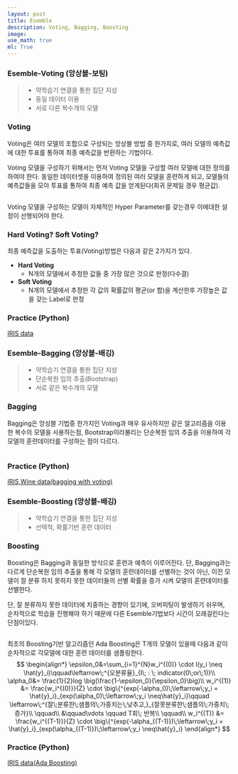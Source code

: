 ```yaml
---
layout: post
title: Esemble
description: Voting, Bagging, Boosting
image:
use_math: true
ml: True
---
```


### Esemble-Voting (앙상블-보팅)

> - 약학습기 연결을 통한 집단 지성
> - 동일 데이터 이용
> - 서로 다른 복수개의 모델

 ### Voting

Voting은 여러 모델의 조합으로 구성되는 앙상블 방법 중 한가지로, 여러 모델의 예측값에 대한 투표를 통하여 최종 예측값을 반환하는 기법이다.

Voting 모델을 구성하기 위해서는 먼저 Voting 모델을 구성할 여러 모델에 대한 정의를 하여야 한다. 동일한 데이터셋을 이용하여 정의된 여러 모델을 훈련하게 되고, 모델들의 예측값들을 모아 투표를 통하여 최종 예측 값을 얻게된다(회귀 문제일 경우 평균값).

<center><img src="{{ "/assets/images/Ensemble_voting.PNG" | absolute_url }}" width = 'auto' height = 'auto' alt="" /></center>

Voting 모델을 구성하는 모델이 자체적인 Hyper Parameter를 갖는경우 이에대한 설정이 선행되어야 한다.



### Hard Voting? Soft Voting?

최종 예측값을 도출하는 투표(Voting)방법은 다음과 같은 2가지가 있다.

- **Hard Voting**
  - N개의 모델에서 추정한 값들 중 가장 많은 것으로 판정(다수결)
- **Soft Voting**
  - N개의 모델에서 추정한 각 값의 확률값의 평균(or 합)을 계산한후 가장높은 값을 갖는 Label로 판정



### Practice (Python)

[IRIS data](https://github.com/Hyunjun-Bruce-Lee/ML_study/blob/master/Esemble/VoteClassifier.py)







### Esemble-Bagging (앙상블-배깅)

> - 약학습기 연결을 통한 집단 지성
> - 단순복원 임의 추출(Bootstrap)
> - 서로 같은 복수개의 모델

 ### Bagging

Bagging은 앙상블 기법중 한가지인 Voting과 매우 유사하지만 같은 알고리즘을 이용한 복수의 모델을 사용하는점, Bootstrap이라불리는 단순복원 임의 추출을 이용하여 각 모델의 훈련데이터를 구성하는 점이 다르다.

<center><img src="{{ "/assets/images/Ensemble_bagging.PNG" | absolute_url }}" width = 'auto' height = 'auto' alt="" /></center>



### Practice (Python)

[IRIS,Wine data(bagging with voting)](https://github.com/Hyunjun-Bruce-Lee/ML_study/blob/master/Esemble/Bagging.py)







### Esemble-Boosting (앙상블-배깅)

> - 약학습기 연결을 통한 집단 지성
> - 선택적, 확률기반 훈련 데이터



### Boosting

Boosting은 Bagging과 동일한 방식으로 훈련과 예측이 이루어진다. 단, Bagging과는 다르게 단순복원 임의 추출을 통해 각 모델의 훈련데이터를 선별하는 것이 아닌, 이전 모델이 잘 분류 하지 못하지 못한 데이터들의 선별 확률을 증가 시켜 모델의 훈련데이터를 선별한다.

단, 잘 분류하지 못한 데이터에 치중하는 경향이 있기에, 오버피팅이 발생하기 쉬우며, 순차적으로 학습을 진행해야 하기 때문에 다른 Esemble기법보다 시간이 오래걸린다는 단점이있다.

<center><img src="{{ "/assets/images/Ensemble_boosting.PNG" | absolute_url }}" width = 'auto' height = 'auto' alt="" /></center>



최초의 Boosting기반 알고리즘인 Ada Boosting은 T개의 모델이 있을때 다음과 같이 순차적으로 각모델에 대한 훈련 데이터를 샘플링한다.
$$
\begin{align*}
\epsilon_0&=\sum_{i=1}^{N}w_i^{(0)} \cdot I(y_i \neq \hat{y}_i)\qquad\leftarrow\;^{오분류율}_{I\; : \; indicator(0\;or\;1)}\\
\alpha_0&= \frac{1}{2}log \big(\frac{1-\epsilon_0}{\epsilon_0}\big)\\
w_i^{(1)} &= \frac{w_i^{(0)}}{Z} \cdot \big\{^{exp(-\alpha_0)\;\leftarrow\;y_i = \hat{y}_i}_{exp(\alpha_0)\;\leftarrow\;y_i \neq\hat{y}_i}\qquad \leftarrow\;^{잘\;분류한\;샘플의\;가중치는\;낮추고,}_{잘못분류한\;샘플의\;가중치\;증가}\\
\qquad\\
&\qquad\vdots \qquad T회\; 반복\\
\qquad\\
w_i^{(T)} &= \frac{w_i^{(T-1)}}{Z} \cdot \big\{^{exp(-\alpha_{(T-1)})\;\leftarrow\;y_i = \hat{y}_i}_{exp(\alpha_{(T-1)})\;\leftarrow\;y_i \neq\hat{y}_i}
\end{align*}
$$




### Practice (Python)

[IRIS data(Ada Boosting)](https://github.com/Hyunjun-Bruce-Lee/ML_study/blob/master/Esemble/AdaBoost.py)

